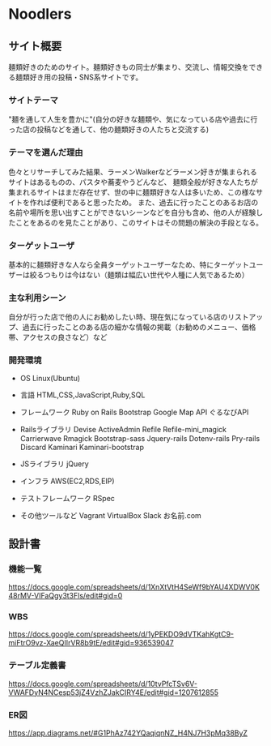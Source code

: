 # Noodlers

## サイト概要
麺類好きのためのサイト。麺類好きもの同士が集まり、交流し、情報交換をできる麺類好き用の投稿・SNS系サイトです。

### サイトテーマ
"麺を通して人生を豊かに"(自分の好きな麺類や、気になっている店や過去に行った店の投稿などを通して、他の麺類好きの人たちと交流する)

### テーマを選んだ理由
色々とリサーチしてみた結果、ラーメンWalkerなどラーメン好きが集まられるサイトはあるものの、パスタや蕎麦やうどんなど、
麺類全般が好きな人たちが集まれるサイトはまだ存在せず、世の中に麺類好きな人は多いため、この様なサイトを作れば便利であると思ったため。
また、過去に行ったことのあるお店の名前や場所を思い出すことができないシーンなどを自分も含め、他の人が経験したことをあるのを見たことがあり、このサイトはその問題の解決の手段となる。

### ターゲットユーザ
基本的に麺類好きな人なら全員ターゲットユーザーなため、特にターゲットユーザーは絞るつもりは今はない（麺類は幅広い世代や人種に人気であるため）

### 主な利用シーン
自分が行った店で他の人にお勧めしたい時、現在気になっている店のリストアップ、過去に行ったことのある店の細かな情報の掲載（お勧めのメニュー、価格帯、アクセスの良さなど）など

### 開発環境
- OS
Linux(Ubuntu)

- 言語
HTML,CSS,JavaScript,Ruby,SQL

- フレームワーク
Ruby on Rails
Bootstrap
Google Map API
ぐるなびAPI

- Railsライブラリ
Devise
ActiveAdmin
Refile
Refile-mini_magick
Carrierwave
Rmagick
Bootstrap-sass
Jquery-rails
Dotenv-rails
Pry-rails
Discard
Kaminari
Kaminari-bootstrap

- JSライブラリ
jQuery

- インフラ
AWS(EC2,RDS,EIP)

- テストフレームワーク
RSpec

- その他ツールなど
Vagrant
VirtualBox
Slack
お名前.com

## 設計書

### 機能一覧
https://docs.google.com/spreadsheets/d/1XnXtVtH4SeWf9bYAU4XDWV0K48rMV-VIFaQgy3t3Fls/edit#gid=0

### WBS
https://docs.google.com/spreadsheets/d/1yPEKDO9dVTKahKgtC9-miFtrO9vz-XaeQIIrVR8b9tE/edit#gid=936539047

### テーブル定義書
https://docs.google.com/spreadsheets/d/10tvPfcTSv6V-VWAFDyN4NCesp53jZ4VzhZJakCIRY4E/edit#gid=1207612855

### ER図
https://app.diagrams.net/#G1PhAz742YQaqiqnNZ_H4NJ7H3pMq38ByZ

